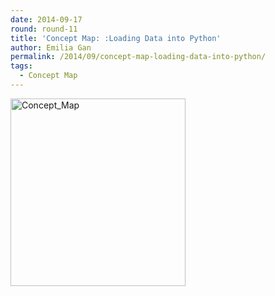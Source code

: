 ```yaml
---
date: 2014-09-17
round: round-11
title: 'Concept Map: :Loading Data into Python'
author: Emilia Gan
permalink: /2014/09/concept-map-loading-data-into-python/
tags:
  - Concept Map
---
```

[<img src="http://teaching.software-carpentry.org/wp-content/uploads/2014/09/Concept_Map-280x300.png" alt="Concept_Map" width="280" height="300" class="alignnone size-medium wp-image-8814" />][1]

 [1]: http://teaching.software-carpentry.org/wp-content/uploads/2014/09/Concept_Map.png
